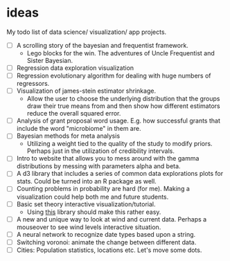 # ideas
My todo list of data science/ visualization/ app projects. 

- [ ] A scrolling story of the bayesian and frequentist framework. 
  - Lego blocks for the win. The adventures of Uncle Frequentist and Sister Bayesian. 
- [ ] Regression data exploration visualization
- [ ] Regression evolutionary algorithm for dealing with huge numbers of regressors. 
- [ ] Visualization of james-stein estimator shrinkage. 
  - Allow the user to choose the underlying distribution that the groups draw their true means from and then show how different estimators reduce the overall squared error. 
- [ ] Analysis of grant proposal word usage. E.g. how successful grants that include the word "microbiome" in them are. 
- [ ] Bayesian methods for meta analysis
  - Utilizing a weight tied to the quality of the study to modify priors. Perhaps just in the utilization of credibility intervals. 
- [ ] Intro to website that allows you to mess around with the gamma distributions by messing with parameters alpha and beta. 
- [ ] A d3 library that includes a series of common data explorations plots for stats. Could be turned into an R package as well.
- [ ] Counting problems in probability are hard (for me). Making a visualization could help both me and future students.
- [ ] Basic set theory interactive visualization/tutorial. 
  - Using [this](https://github.com/benfred/venn.js/) library should make this rather easy. 
- [ ] A new and unique way to look at wind and current data. Perhaps a mouseover to see wind levels interactive situation. 
- [ ] A neural network to recognize date types based upon a string. 
- [ ] Switching voronoi: animate the change between different data. 
- [ ] Cities: Population statistics, locations etc. Let's move some dots. 
